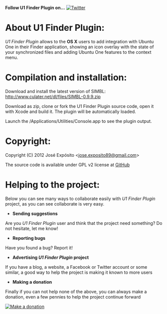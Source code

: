 **Follow U1 Finder Plugin on...** [![](https://lh3.googleusercontent.com/-kRgKvb-T4_4/T9psNwZN3TI/AAAAAAAAANA/pwasxapdWm0/s33/twitter.png "Twitter")](https://twitter.com/#!/Jose__Exposito)

About U1 Finder Plugin:
=======================

_U1 Finder Plugin_ allows to the **OS X** users to add integration with Ubuntu One in their Finder application, showing an icon overlay with the state of your synchronized files and adding Ubuntu One features to the context menu.


Compilation and installation:
=============================

Download and install the latest version of SIMBL:
http://www.culater.net/dl/files/SIMBL-0.9.9.zip

Download as zip, clone or fork the U1 Finder Plugin source code, open it with Xcode and build it. The plugin will be automatically loaded.

Launch the /Applications/Utilities/Console.app to see the plugin output.


Copyright:
==========

Copyright (C) 2012 José Expósito <<jose.exposito89@gmail.com>> 

The source code is available under GPL v2 license at [GitHub](https://github.com/JoseExposito/U1-Finder-Plugin)


Helping to the project:
=======================

Below you can see many ways to collaborate easily with _U1 Finder Plugin_ project, as you
can see collaborate is very easy.

+ **Sending suggestions**

 Are you _U1 Finder Plugin_ user and think that the project need something? Do not hesitate, let me know!


+ **Reporting bugs**

 Have you found a bug? Report it!

+ **Advertising _U1 Finder Plugin_ project**

 If you have a blog, a website, a Facebook or Twitter account or some similar, a good way to help the project is making it known to more users


+ **Making a donation**

 Finally if you can not help none of the above, you can always make a donation, even a few pennies to help the project continue forward

 [![](https://www.paypal.com/en_US/i/btn/btn_donateCC_LG.gif "Make a donation")](https://www.paypal.com/cgi-bin/webscr?cmd=_donations&business=FT2KS37PVG8PU&lc=US&item_name=Egg%20Software&currency_code=EUR&bn=PP%2dDonationsBF%3abtn_donateCC_LG%2egif%3aNonHosted)
